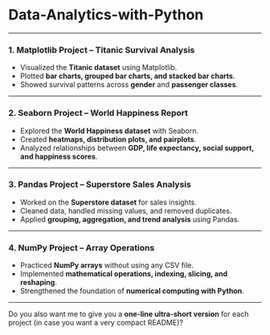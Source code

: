 # Data-Analytics-with-Python
---

### **1. Matplotlib Project – Titanic Survival Analysis**

* Visualized the **Titanic dataset** using Matplotlib.
* Plotted **bar charts, grouped bar charts, and stacked bar charts**.
* Showed survival patterns across **gender** and **passenger classes**.

---

### **2. Seaborn Project – World Happiness Report**

* Explored the **World Happiness dataset** with Seaborn.
* Created **heatmaps, distribution plots, and pairplots**.
* Analyzed relationships between **GDP, life expectancy, social support, and happiness scores**.

---

### **3. Pandas Project – Superstore Sales Analysis**

* Worked on the **Superstore dataset** for sales insights.
* Cleaned data, handled missing values, and removed duplicates.
* Applied **grouping, aggregation, and trend analysis** using Pandas.

---

### **4. NumPy Project – Array Operations**

* Practiced **NumPy arrays** without using any CSV file.
* Implemented **mathematical operations, indexing, slicing, and reshaping**.
* Strengthened the foundation of **numerical computing with Python**.

---

Do you also want me to give you a **one-line ultra-short version** for each project (in case you want a very compact README)?
